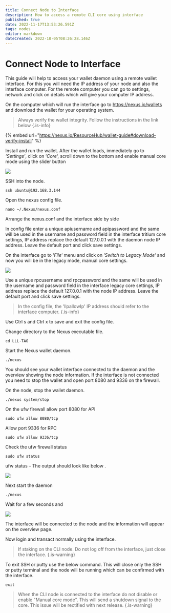 ```yaml
---
title: Connect Node to Interface
description: How to access a remote CLI core using interface
published: true
date: 2022-11-17T13:53:26.591Z
tags: nodes
editor: markdown
dateCreated: 2022-10-05T08:26:28.146Z
---
```


# Connect Node to Interface

This guide will help to access your wallet daemon using a remote wallet interface. For this you will need the IP address of your node and also the interface computer. For the remote computer you can go to settings, network and click on details which will give your computer IP address.

On the computer which will run the interface go to [https://](https://crypto.nexus.io/wallet)[nexus.io/wallets](https://nexus.io/wallets) and download the wallet for your operating system.


> Always verify the wallet integrity. Follow the instructions in the link below
{.is-info}

{% embed url="https://nexus.io/ResourceHub/wallet-guide#download-verify-install" %}

Install and run the wallet. After the wallet loads, immediately go to _‘Settings’_, click on ‘_Core_‘, scroll down to the bottom and enable manual core mode using the slider button

![](https://thedigitalfuture.net/wp-content/uploads/2020/12/RPI-Interface1.png)

SSH into the node.

```
ssh ubuntu@192.168.3.144
```

Open the nexus config file.

```
nano ~/.Nexus/nexus.conf
```

Arrange the nexus.conf and the interface side by side

In config file enter a unique apiusername and apipassword and the same will be used in the username and password field in the interface tritium core settings, IP address replace the default 127.0.0.1 with the daemon node IP address. Leave the default port and click save settings.

On the interface go to ‘_File_‘ menu and click on ‘_Switch to Legacy Mode_‘ and now you will be in the legacy mode, manual core settings.

![](https://thedigitalfuture.net/wp-content/uploads/2020/12/RPI-Interface2.png)

Use a unique rpcusername and rpcpassword and the same will be used in the username and password field in the interface legacy core settings, IP address replace the default 127.0.0.1 with the node IP address. Leave the default port and click save settings.


> In the config file, the 'llpallowIp' IP address should refer to the interface computer.
{.is-info}



Use Ctrl s and Ctrl x to save and exit the config file.

Change directory to the Nexus executable file.

```
cd LLL-TAO
```

Start the Nexus wallet daemon.

```
./nexus
```

You should see your wallet interface connected to the daemon and the overview showing the node information. If the interface is not connected you need to stop the wallet and open port 8080 and 9336 on the firewall.

On the node, stop the wallet daemon.

```
./nexus system/stop
```

On the ufw firewall allow port 8080 for API

```
sudo ufw allow 8080/tcp
```

Allow port 9336 for RPC

```
sudo ufw allow 9336/tcp
```

Check the ufw firewall status

```
sudo ufw status
```

ufw status – The output should look like below .

![](https://thedigitalfuture.net/wp-content/uploads/2020/12/RPI-ufw.png)

Next start the daemon

```
./nexus
```

Wait for a few seconds and

![](https://thedigitalfuture.net/wp-content/uploads/2020/12/RPI-Sync.png)

The interface will be connected to the node and the information will appear on the overview page.

Now login and transact normally using the interface.


> If staking on the CLI node. Do not log off from the interface, just close the interface.
{.is-warning}



To exit SSH or putty use the below command. This will close only the SSH or putty terminal and the node will be running which can be confirmed with the interface.

```
exit
```


> When the CLI node is connected to the interface do not disable or enable "Manual core mode". This will send a shutdown signal to the core. This issue will be rectified with next release.
{.is-warning}


